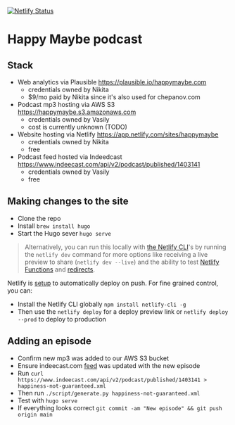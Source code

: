 [![Netlify Status](https://api.netlify.com/api/v1/badges/0fb35d62-0ede-4117-b704-39c747ae2088/deploy-status)](https://app.netlify.com/sites/happymaybe/deploys)

# Happy Maybe podcast   

## Stack

* Web analytics via Plausible https://plausible.io/happymaybe.com
  * credentials owned by Nikita
  * $9/mo paid by Nikita since it's also used for chepanov.com
* Podcast mp3 hosting via AWS S3 https://happymaybe.s3.amazonaws.com
  * credentials owned by Vasily
  * cost is currently unknown (TODO)
* Website hosting via Netlify https://app.netlify.com/sites/happymaybe
  * credentials owned by Nikita
  * free
* Podcast feed hosted via Indeedcast https://www.indeecast.com/api/v2/podcast/published/1403141
  * credentials owned by Vasily
  * free

## Making changes to the site

- Clone the repo
- Install `brew install hugo`
- Start the Hugo sever `hugo serve`

> Alternatively, you can run this locally with [the Netlify CLI](https://docs.netlify.com/cli/get-started/)'s by running the `netlify dev` command for more options like receiving a live preview to share (`netlify dev --live`) and the ability to test [Netlify Functions](https://www.netlify.com/products/functions) and [redirects](https://docs.netlify.com/routing/redirects/). 

Netlify is [setup](https://app.netlify.com/sites/happymaybe/deploys) to automatically deploy on push. For fine grained control, you can:

- Install the Netlify CLI globally `npm install netlify-cli -g`
- Then use the `netlify deploy` for a deploy preview link or `netlify deploy --prod` to deploy to production

## Adding an episode

* Confirm new mp3 was added to our AWS S3 bucket
* Ensure indeecast.com [feed](https://www.indeecast.com/api/v2/podcast/published/1403141) was updated with the new episode
* Run `curl https://www.indeecast.com/api/v2/podcast/published/1403141 > happiness-not-guaranteed.xml`
* Then run `./script/generate.py happiness-not-guaranteed.xml`
* Test with `hugo serve`
* If everything looks correct `git commit -am "New episode" && git push origin main`